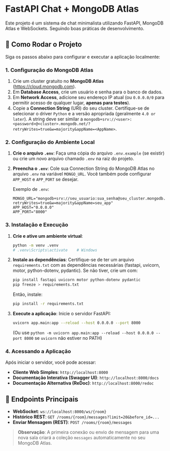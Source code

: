 # FastAPI Chat + MongoDB Atlas

Este projeto é um sistema de chat minimalista utilizando FastAPI, MongoDB Atlas e WebSockets. Seguindo boas práticas de desenvolvimento.

## 🚀 Como Rodar o Projeto

Siga os passos abaixo para configurar e executar a aplicação localmente:

### 1. Configuração do MongoDB Atlas

1.  Crie um cluster gratuito no **MongoDB Atlas** (https://cloud.mongodb.com).
2.  Em **Database Access**, crie um usuário e senha para o banco de dados.
3.  Em **Network Access**, adicione seu endereço IP atual (ou `0.0.0.0/0` para permitir acesso de qualquer lugar, **apenas para testes**).
4.  Copie a **Connection String** (URI) do seu cluster. Certifique-se de selecionar o driver `Python` e a versão apropriada (geralmente `4.0 or later`). A string deve ser similar a `mongodb+srv://<user>:<password>@<cluster>.mongodb.net/?retryWrites=true&w=majority&appName=<AppName>`.

### 2. Configuração do Ambiente Local

1.  **Crie o arquivo `.env`**: Faça uma cópia do arquivo `.env.example` (se existir) ou crie um novo arquivo chamado `.env` na raiz do projeto.
2.  **Preencha o `.env`**: Cole sua Connection String do MongoDB Atlas no arquivo `.env` na variável `MONGO_URL`. Você também pode configurar `APP_HOST` e `APP_PORT` se desejar.

    Exemplo de `.env`:
    ```
    MONGO_URL="mongodb+srv://seu_usuario:sua_senha@seu_cluster.mongodb.net/?retryWrites=true&w=majority&appName=seu_app"
    APP_HOST="0.0.0.0"
    APP_PORT="8000"
    ```

### 3. Instalação e Execução

1.  **Crie e ative um ambiente virtual**:

    ```bash
    python -m venv .venv
    # .venv\Scripts\activate    # Windows
    ```

2.  **Instale as dependências**: Certifique-se de ter um arquivo `requirements.txt` com as dependências necessárias (fastapi, uvicorn, motor, python-dotenv, pydantic). Se não tiver, crie um com:

    ```bash
    pip install fastapi uvicorn motor python-dotenv pydantic
    pip freeze > requirements.txt
    ```
    Então, instale:
    ```bash
    pip install -r requirements.txt
    ```

3.  **Execute a aplicação**: Inicie o servidor FastAPI:

    ```bash
    uvicorn app.main:app --reload --host 0.0.0.0 --port 8000
    ```
    (Ou use `python -m uvicorn app.main:app --reload --host 0.0.0.0 --port 8000` se `uvicorn` não estiver no PATH)

### 4. Acessando a Aplicação

Após iniciar o servidor, você pode acessar:

-   **Cliente Web Simples**: `http://localhost:8000`
-   **Documentação Interativa (Swagger UI)**: `http://localhost:8000/docs`
-   **Documentação Alternativa (ReDoc)**: `http://localhost:8000/redoc`

## 🔗 Endpoints Principais

-   **WebSocket**: `ws://localhost:8000/ws/{room}`
-   **Histórico REST**: `GET /rooms/{room}/messages?limit=20&before_id=...`
-   **Enviar Mensagem (REST)**: `POST /rooms/{room}/messages`

> **Observação**: A primeira conexão ou envio de mensagem para uma nova sala criará a coleção `messages` automaticamente no seu MongoDB Atlas.

